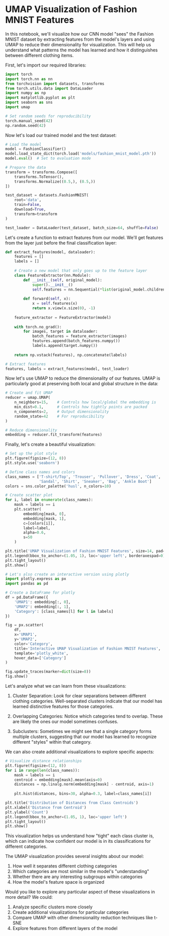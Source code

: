 # UMAP Visualization of Fashion MNIST Features

In this notebook, we'll visualize how our CNN model "sees" the Fashion MNIST dataset by extracting features from the model's layers and using UMAP to reduce their dimensionality for visualization. This will help us understand what patterns the model has learned and how it distinguishes between different clothing items.

First, let's import our required libraries:

```python
import torch
import torch.nn as nn
from torchvision import datasets, transforms
from torch.utils.data import DataLoader
import numpy as np
import matplotlib.pyplot as plt
import seaborn as sns
import umap

# Set random seeds for reproducibility
torch.manual_seed(42)
np.random.seed(42)
```

Now let's load our trained model and the test dataset:

```python
# Load the model
model = FashionClassifier()
model.load_state_dict(torch.load('models/fashion_mnist_model.pth'))
model.eval()  # Set to evaluation mode

# Prepare the data
transform = transforms.Compose([
    transforms.ToTensor(),
    transforms.Normalize((0.5,), (0.5,))
])

test_dataset = datasets.FashionMNIST(
    root='data',
    train=False,
    download=True,
    transform=transform
)

test_loader = DataLoader(test_dataset, batch_size=64, shuffle=False)
```

Let's create a function to extract features from our model. We'll get features from the layer just before the final classification layer:

```python
def extract_features(model, dataloader):
    features = []
    labels = []
    
    # Create a new model that only goes up to the feature layer
    class FeatureExtractor(nn.Module):
        def __init__(self, original_model):
            super().__init__()
            self.features = nn.Sequential(*list(original_model.children())[:-1])
            
        def forward(self, x):
            x = self.features(x)
            return x.view(x.size(0), -1)
    
    feature_extractor = FeatureExtractor(model)
    
    with torch.no_grad():
        for images, target in dataloader:
            batch_features = feature_extractor(images)
            features.append(batch_features.numpy())
            labels.append(target.numpy())
    
    return np.vstack(features), np.concatenate(labels)

# Extract features
features, labels = extract_features(model, test_loader)
```

Now let's use UMAP to reduce the dimensionality of our features. UMAP is particularly good at preserving both local and global structure in the data:

```python
# Create and fit UMAP
reducer = umap.UMAP(
    n_neighbors=15,    # Controls how local/global the embedding is
    min_dist=0.1,      # Controls how tightly points are packed
    n_components=2,    # Output dimensionality
    random_state=42    # For reproducibility
)

# Reduce dimensionality
embedding = reducer.fit_transform(features)
```

Finally, let's create a beautiful visualization:

```python
# Set up the plot style
plt.figure(figsize=(12, 8))
plt.style.use('seaborn')

# Define class names and colors
class_names = ['T-shirt/Top', 'Trouser', 'Pullover', 'Dress', 'Coat',
               'Sandal', 'Shirt', 'Sneaker', 'Bag', 'Ankle Boot']
colors = sns.color_palette('husl', n_colors=10)

# Create scatter plot
for i, label in enumerate(class_names):
    mask = labels == i
    plt.scatter(
        embedding[mask, 0],
        embedding[mask, 1],
        c=[colors[i]],
        label=label,
        alpha=0.6,
        s=50
    )

plt.title('UMAP Visualization of Fashion MNIST Features', size=14, pad=20)
plt.legend(bbox_to_anchor=(1.05, 1), loc='upper left', borderaxespad=0)
plt.tight_layout()
plt.show()

# Let's also create an interactive version using plotly
import plotly.express as px
import pandas as pd

# Create a DataFrame for plotly
df = pd.DataFrame({
    'UMAP1': embedding[:, 0],
    'UMAP2': embedding[:, 1],
    'Category': [class_names[l] for l in labels]
})

fig = px.scatter(
    df,
    x='UMAP1',
    y='UMAP2',
    color='Category',
    title='Interactive UMAP Visualization of Fashion MNIST Features',
    template='plotly_white',
    hover_data=['Category']
)

fig.update_traces(marker=dict(size=8))
fig.show()
```

Let's analyze what we can learn from these visualizations:

1. Cluster Separation: Look for clear separations between different clothing categories. Well-separated clusters indicate that our model has learned distinctive features for those categories.

2. Overlapping Categories: Notice which categories tend to overlap. These are likely the ones our model sometimes confuses.

3. Subclusters: Sometimes we might see that a single category forms multiple clusters, suggesting that our model has learned to recognize different "styles" within that category.

We can also create additional visualizations to explore specific aspects:

```python
# Visualize distance relationships
plt.figure(figsize=(12, 8))
for i in range(len(class_names)):
    mask = labels == i
    centroid = embedding[mask].mean(axis=0)
    distances = np.linalg.norm(embedding[mask] - centroid, axis=1)
    
    plt.hist(distances, bins=30, alpha=0.3, label=class_names[i])

plt.title('Distribution of Distances from Class Centroids')
plt.xlabel('Distance from Centroid')
plt.ylabel('Count')
plt.legend(bbox_to_anchor=(1.05, 1), loc='upper left')
plt.tight_layout()
plt.show()
```

This visualization helps us understand how "tight" each class cluster is, which can indicate how confident our model is in its classifications for different categories.

The UMAP visualization provides several insights about our model:
1. How well it separates different clothing categories
2. Which categories are most similar in the model's "understanding"
3. Whether there are any interesting subgroups within categories
4. How the model's feature space is organized

Would you like to explore any particular aspect of these visualizations in more detail? We could:
1. Analyze specific clusters more closely
2. Create additional visualizations for particular categories
3. Compare UMAP with other dimensionality reduction techniques like t-SNE
4. Explore features from different layers of the model